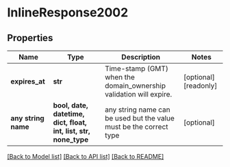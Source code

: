 # InlineResponse2002


## Properties
Name | Type | Description | Notes
------------ | ------------- | ------------- | -------------
**expires_at** | **str** | Time-stamp (GMT) when the domain_ownership validation will expire. | [optional] [readonly] 
**any string name** | **bool, date, datetime, dict, float, int, list, str, none_type** | any string name can be used but the value must be the correct type | [optional]

[[Back to Model list]](../README.md#documentation-for-models) [[Back to API list]](../README.md#documentation-for-api-endpoints) [[Back to README]](../README.md)


